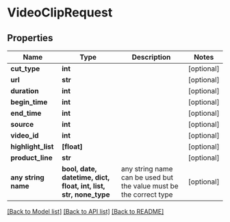 # VideoClipRequest


## Properties
Name | Type | Description | Notes
------------ | ------------- | ------------- | -------------
**cut_type** | **int** |  | [optional] 
**url** | **str** |  | [optional] 
**duration** | **int** |  | [optional] 
**begin_time** | **int** |  | [optional] 
**end_time** | **int** |  | [optional] 
**source** | **int** |  | [optional] 
**video_id** | **int** |  | [optional] 
**highlight_list** | **[float]** |  | [optional] 
**product_line** | **str** |  | [optional] 
**any string name** | **bool, date, datetime, dict, float, int, list, str, none_type** | any string name can be used but the value must be the correct type | [optional]

[[Back to Model list]](../README.md#documentation-for-models) [[Back to API list]](../README.md#documentation-for-api-endpoints) [[Back to README]](../README.md)


